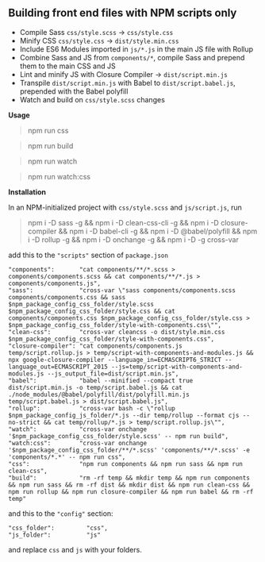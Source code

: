 ## Building front end files with NPM scripts only

- Compile Sass `css/style.scss` → `css/style.css`
- Minify CSS `css/style.css` → `dist/style.min.css`
- Include ES6 Modules imported in `js/*.js` in the main JS file with Rollup
- Combine Sass and JS from `components/*`, compile Sass and prepend them to the main CSS and JS
- Lint and minify JS with Closure Compiler → `dist/script.min.js`
- Transpile `dist/script.min.js` with Babel to `dist/script.babel.js`, prepended with the Babel polyfill
- Watch and build on `css/style.scss` changes

**Usage**

> npm run css

> npm run build

> npm run watch

> npm run watch:css

**Installation**

In an NPM-initialized project with `css/style.scss` and `js/script.js`, run

> npm i -D sass -g && npm i -D clean-css-cli -g && npm i -D closure-compiler && npm i -D babel-cli -g && npm i -D @babel/polyfill && npm i -D rollup -g && npm i -D onchange -g && npm i -D -g cross-var

add this to the `"scripts"` section of `package.json`

    "components":       "cat components/**/*.scss > components/components.scss && cat components/**/*.js > components/components.js",
    "sass":             "cross-var \"sass components/components.scss components/components.css && sass $npm_package_config_css_folder/style.scss $npm_package_config_css_folder/style.css && cat components/components.css $npm_package_config_css_folder/style.css > $npm_package_config_css_folder/style-with-components.css\"",
    "clean-css":        "cross-var cleancss -o dist/style.min.css $npm_package_config_css_folder/style-with-components.css",
    "closure-compiler": "cat components/components.js temp/script.rollup.js > temp/script-with-components-and-modules.js && npx google-closure-compiler --language_in=ECMASCRIPT6_STRICT --language_out=ECMASCRIPT_2015 --js=temp/script-with-components-and-modules.js --js_output_file=dist/script.min.js",
    "babel":            "babel --minified --compact true dist/script.min.js -o temp/script.babel.js && cat ./node_modules/@babel/polyfill/dist/polyfill.min.js temp/script.babel.js > dist/script.babel.js",
    "rollup":           "cross-var bash -c \"rollup $npm_package_config_js_folder/*.js --dir temp/rollup --format cjs --no-strict && cat temp/rollup/*.js > temp/script.rollup.js\"",
    "watch":            "cross-var onchange '$npm_package_config_css_folder/style.scss' -- npm run build",
    "watch:css":        "cross-var onchange '$npm_package_config_css_folder/**/*.scss' 'components/**/*.scss' -e 'components/*.*' -- npm run css",
    "css":              "npm run components && npm run sass && npm run clean-css",
    "build":            "rm -rf temp && mkdir temp && npm run components && npm run sass && rm -rf dist && mkdir dist && npm run clean-css && npm run rollup && npm run closure-compiler && npm run babel && rm -rf temp"

and this to the `"config"` section:

    "css_folder":         "css",
    "js_folder":          "js"

and replace ``css`` and ``js`` with your folders.